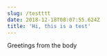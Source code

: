 ```yaml
---
slug: /testttt
date: 2018-12-18T08:07:55.624Z
title: 'Hi, this is a test'
---
```

Greetings from the body

